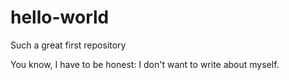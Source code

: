 # hello-world
Such a great first repository

You know, I have to be honest: I don't want to write about myself.

